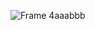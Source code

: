 ![Frame 4aaabbb](https://github.com/ethaerhaeth/bbfb/assets/164897693/297ff314-29bc-4a3b-8475-3bfc1abf274d)
